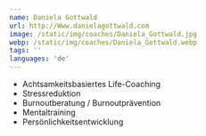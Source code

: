```yaml
---
name: Daniela Gottwald
url: http://Www.danielagottwald.com
image: /static/img/coaches/Daniela_Gottwald.jpg
webp: /static/img/coaches/Daniela_Gottwald.webp
tags: ''
languages: 'de'
---
```


<ul><li>Achtsamkeitsbasiertes Life-Coaching</li><li>Stressreduktion</li><li>Burnoutberatung / Burnoutprävention</li><li>Mentaltraining&nbsp;</li><li>Persönlichkeitsentwicklung</li></ul>
